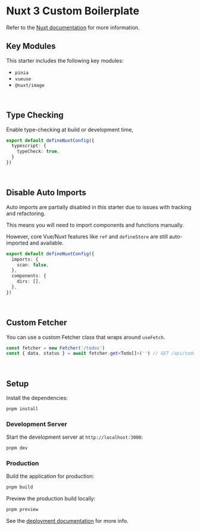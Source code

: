 # Nuxt 3 Custom Boilerplate

Refer to the [Nuxt documentation](https://nuxt.com/docs/getting-started/introduction) for more information.



## Key Modules

This starter includes the following key modules:

*   `pinia`
*   `vueuse`
*   `@nuxt/image`

<br/>

## Type Checking

Enable type-checking at build or development time,

```ts
export default defineNuxtConfig({
  typescript: {
    typeCheck: true,
  }
})
```

<br/>

## Disable Auto Imports

Auto imports are partially disabled in this starter due to issues with tracking and refactoring. 

This means you will need to import components and functions manually.

However, core Vue/Nuxt features like `ref` and `defineStore` are still auto-imported and available.

```ts
export default defineNuxtConfig({
  imports: {
    scan: false,
  },
  components: {
    dirs: [],
  },
})
```

<br/>

## Custom Fetcher

You can use a custom Fetcher class that wraps around `useFetch`.

```ts
const fetcher = new Fetcher('/todos')
const { data, status } = await fetcher.get<Todo[]>('') // GET /api/todos
```

<br/>

## Setup

Install the dependencies:

```bash
pnpm install
```

### Development Server

Start the development server at `http://localhost:3000`:

```bash
pnpm dev
```

### Production

Build the application for production:

```bash
pnpm build
```

Preview the production build locally:

```bash
pnpm preview
```

See the [deployment documentation](https://nuxt.com/docs/getting-started/deployment) for more info.